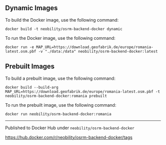 ## Dynamic Images

To build the Docker image, use the following command:

```docker build -t neobility/osrm-backend-docker dynamic```

To run the Docker image, use the following command:

```docker run -e MAP_URL=https://download.geofabrik.de/europe/romania-latest.osm.pbf -v "./data:/data" neobility/osrm-backend-docker:latest```

## Prebuilt Images

To build a prebuilt image, use the following command:

```docker build --build-arg MAP_URL=https://download.geofabrik.de/europe/romania-latest.osm.pbf -t neobility/osrm-backend-docker:romania prebuilt```

To run the prebuilt image, use the following command:

```docker run neobility/osrm-backend-docker:romania```

***
Published to Docker Hub under `neobility/osrm-backend-docker`

https://hub.docker.com/r/neobility/osrm-backend-docker/tags
